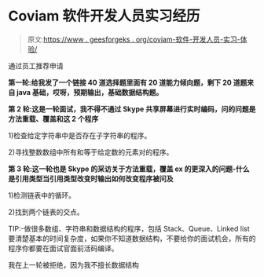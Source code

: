 # Coviam 软件开发人员实习经历

> 原文:[https://www . geesforgeks . org/coviam-软件-开发人员-实习-体验/](https://www.geeksforgeeks.org/coviam-software-developer-internship-experience/)

通过员工推荐申请

**第一轮:给我发了一个链接 40 道选择题里面有 20 道能力倾向题，剩下 20 道题来自 java 基础，哎呀，预期输出，基础数据结构题。**

**第 2 轮:这是一轮面试，我不得不通过 Skype 共享屏幕进行实时编码，问的问题是方法重载、覆盖和这 2 个程序**

1)检查给定字符串中是否存在子字符串的程序。

2)寻找整数数组中所有和等于给定数的元素对的程序。

**第 3 轮:这一轮也是 Skype 的采访关于方法重载，覆盖 ex 的更深入的问题-什么是引用类型当引用类型改变时输出如何改变程序被问及**

1)检测链表中的循环。

2)找到两个链表的交点。

TIP:-做很多数组、字符串和数据结构的程序，包括 Stack、Queue、Linked list 要清楚基本的时间复杂度，如果你不知道数据结构，不要给你的面试机会，所有的程序你都要在面试官面前活码编译。

我在上一轮被拒绝，因为我不擅长数据结构